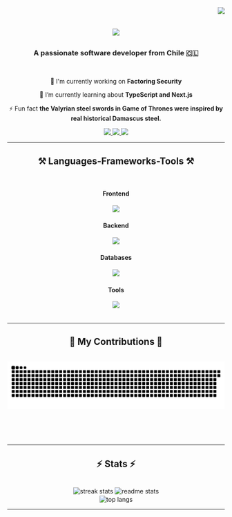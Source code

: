 <img align="right" src="https://komarev.com/ghpvc/?username=clikzz&label=Profile%20views&color=0e75b6&style=flat" />

<h1 align="center">
    <img src="https://readme-typing-svg.herokuapp.com/?font=Righteous&size=35&center=true&vCenter=true&width=500&height=70&duration=4000&lines=Hi+There!+👋;+I'm+Álvaro+Loyola!;" />
</h1>

<h3 align="center">A passionate software developer from Chile 🇨🇱</h3>

<br/>

<div align="center">
 
 🔭 I'm currently working on **Factoring Security**
 
 🌱 I’m currently learning about **TypeScript and Next.js**

 ⚡ Fun fact **the Valyrian steel swords in Game of Thrones were inspired by real historical Damascus steel.**

 </div>
 
<div align="center"> 
  <a href="mailto:alv.loyolamendoza@gmail.com">
    <img src="https://img.shields.io/badge/Gmail-333333?style=for-the-badge&logo=gmail&logoColor=red" />
  </a>
  <a href="https://linkedin.com/in/alvaroloyola" target="_blank">
    <img src="https://img.shields.io/badge/LinkedIn-0077B5?style=for-the-badge&logo=linkedin&logoColor=white" target="_blank" />
  </a>
  <a href="https://alvaroloyola.works" target="_blank">
     <img src="https://img.shields.io/badge/Portfolio-FF5722?style=for-the-badge&logo=todoist&logoColor=white" target="_blank" />
  </a>
</div>

 <hr/>
 
<h2 align="center">⚒️ Languages-Frameworks-Tools ⚒️</h2>
<br/>
<div align="center">
    <h4 align="center">Frontend</h2>
    <img src="https://skillicons.dev/icons?i=html,css,react,nextjs,tailwind,mui" />
    <h4 align="center">Backend</h2>
    <img src="https://skillicons.dev/icons?i=nodejs,express,python" />
    <h4 align="center">Databases</h2>
    <img src="https://skillicons.dev/icons?i=mongodb,postgresql" />
   <h4 align="center">Tools</h2>
    <img src="https://skillicons.dev/icons?i=vscode,github,git" />
</div>

<br/>
<hr/>

<div align="center">
  <h2>🐍 My Contributions 🐍</h2>
  <br>
  <img alt="snake eating my contributions" src="https://raw.githubusercontent.com/clikzz/clikzz/output/github-contribution-grid-snake.svg" />
  
  <br/><br/><br/>
</div>

<hr/>

<h2 align="center">⚡ Stats ⚡</h2>
<br>
<div align=center>
  <img width=390 src="https://github-readme-streak-stats-salesp07.vercel.app/?user=clikzz&count_private=true&theme=react&border_radius=10" alt="streak stats"/>
  <img width=390 src="https://github-readme-stats-salesp07.vercel.app/api?username=clikzz&count_private=true&show_icons=true&theme=react&rank_icon=github&border_radius=10" alt="readme stats" />
  <br/>
  <img width=325 align="center" src="https://github-readme-stats-salesp07.vercel.app/api/top-langs/?username=clikzz&hide=HTML&langs_count=8&layout=compact&theme=react&border_radius=10&size_weight=0.5&count_weight=0.5&exclude_repo=github-readme-stats" alt="top langs" />
</div>

<hr/>
